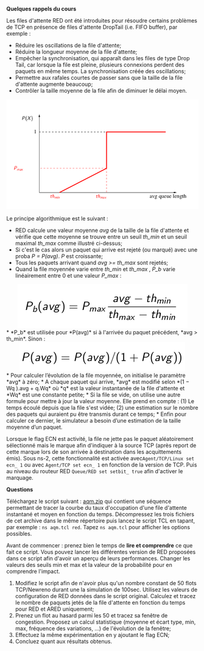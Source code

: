**Quelques rappels du cours**

Les files d'attente RED ont été introduites pour résoudre certains problèmes de TCP en présence de  files d'attente DropTail (i.e. FIFO buffer), par exemple :

* Réduire les oscillations de la file d'attente;
* Réduire la longueur moyenne de la file d'attente;
* Empêcher la synchronisation, qui apparaı̂t dans les files de type Drop Tail, car lorsque la file est pleine, plusieurs connexions perdent des paquets en même temps. La synchronisation créée des oscillations;
* Permettre aux rafales courtes de passer sans que la taille de la file d'attente augmente beaucoup;
* Contrôler la taille moyenne de la file afin de diminuer le délai moyen.

<div align=center><img alt="" class="img-responsive" src="data/red.png"/></div>

Le principe algorithmique est le suivant :

* RED calcule une valeur moyenne *avg* de la taille de la file d'attente et vérifie que cette moyenne se trouve entre un seuil *th_min* et un seuil maximal *th_max* comme illustré ci-dessus;
* Si c'est le cas alors un paquet qui arrive est rejeté (ou marqué) avec une proba *P = P(avg)*. *P* est croissante;
* Tous les paquets arrivant quand *avg >= th_max* sont rejetés;
* Quand la file moyennée varie entre *th_min* et *th_max* , *P_b* varie linéairement entre 0 et une valeur *P_max* :
<div align=center>
<img alt="" class="img-responsive" src="data/redeq1.png"/>
</div>
* *P_b* est utilisée pour *P(avg)* si à l'arrivée du paquet précédent, *avg > th_min*. Sinon :
<div align=center>
<img alt="" class="img-responsive" src="data/redeq2.png"/>
</div>
* Pour calculer l’évolution de la file moyennée, on initialise le paramètre *avg* à zéro;
* A chaque paquet qui arrive, *avg* est modifié selon *(1 − Wq ).avg + q.Wq* où *q* est la valeur instantanée de la file d'attente et *Wq* est une constante petite;
* Si la file se vide, on utilise une autre formule pour mettre à jour la valeur moyenne. Elle prend en compte : (1) Le temps écoulé depuis que la file s'est vidée; (2) une estimation sur le nombre des paquets qui auraient pu être transmis durant ce temps;
* Enfin pour calculer ce dernier, le simulateur a besoin d’une estimation de la taille moyenne d’un paquet.

Lorsque le flag ECN est activité, la file ne jette pas le paquet aléatoirement sélectionné mais le marque afin d'indiquer à la source TCP (après report de cette marque lors de son arrivée à destination dans les acquittements émis). Sous ns-2, cette fonctionnalité est activée avec`Agent/TCP/Linux set ecn_ 1` ou avec `Agent/TCP set ecn_ 1`
en fonction de la version de TCP. Puis au niveau du routeur RED `Queue/RED set setbit_ true` afin d'activer le marquage.

**Questions**

Téléchargez le script suivant : [aqm.zip](data/aqm.zip) qui contient une séquence permettant de tracer la courbe du taux d'occupation d'une file d'attente instantané et moyen en fonction du temps. Décompressez les trois fichiers de cet archive dans le même répertoire puis lancez le script TCL en tapant, par exemple : `ns aqm.tcl red`. Tapez `ns aqm.tcl` pour afficher les options possibles. 

Avant de commencer : prenez bien le temps de __lire et comprendre__ ce que fait ce script. Vous pouvez lancer les différentes version de RED proposées dans ce script afin d'avoir un aperçu de leurs performances. Changer les valeurs des seuils min et max et la valeur de la probabilité pour en comprendre l'impact. 

1. Modifiez le script afin de n'avoir plus qu'un nombre constant de 50 flots TCP/Newreno durant une la simulation de 100sec. Utilisez les valeurs de configuration de RED données dans le script original. Calculez et tracez le nombre de paquets jetés de la file d'attente en fonction du temps pour RED et ARED uniquement;
2. Prenez un flot au hasard parmi les 50 et tracez sa fenêtre de congestion. Proposez un calcul statistique (moyenne et écart type, min, max, fréquence des variations, ...) de l'évolution de la fenêtre;
3. Effectuez la même expérimentation en y ajoutant le flag ECN;
4. Concluez quant aux résultats obtenus.
